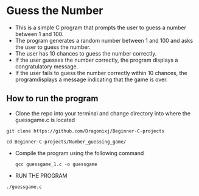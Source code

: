 # Guess the Number

- This is a simple C program that prompts the user to guess a number between 1 and 100.
- The program generates a random number between 1 and 100 and asks the user to guess the number.
- The user has 10 chances to guess the number correctly.
- If the user guesses the number correctly, the program displays a congratulatory message.
- If the user fails to guess the number correctly within 10 chances, the programdisplays a message indicating that the game is over.

## How to run the program

- Clone the repo into your terminal and change directory into where the guessgame.c is located

```
git clone https://github.com/Dragonixj/Beginner-C-projects

cd Beginner-C-projects/Number_guessing_game/
```

- Compile the program using the following command
  ```
  gcc guessgame_1.c -o guessgame
  ```
- RUN THE PROGRAM

```
./guessgame.c
```
